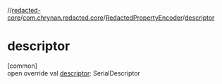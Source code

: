 //[redacted-core](../../../index.md)/[com.chrynan.redacted.core](../index.md)/[RedactedPropertyEncoder](index.md)/[descriptor](descriptor.md)

# descriptor

[common]\
open override val [descriptor](descriptor.md): SerialDescriptor
